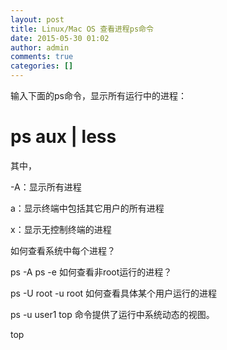 ```yaml
---
layout: post
title: Linux/Mac OS 查看进程ps命令
date: 2015-05-30 01:02
author: admin
comments: true
categories: []
---
```

输入下面的ps命令，显示所有运行中的进程：

# ps aux | less
 

其中，

-A：显示所有进程

a：显示终端中包括其它用户的所有进程

x：显示无控制终端的进程

 

如何查看系统中每个进程？

ps -A
ps -e
 如何查看非root运行的进程？

ps -U root -u root
 如何查看具体某个用户运行的进程

ps -u user1
 top 命令提供了运行中系统动态的视图。

top


